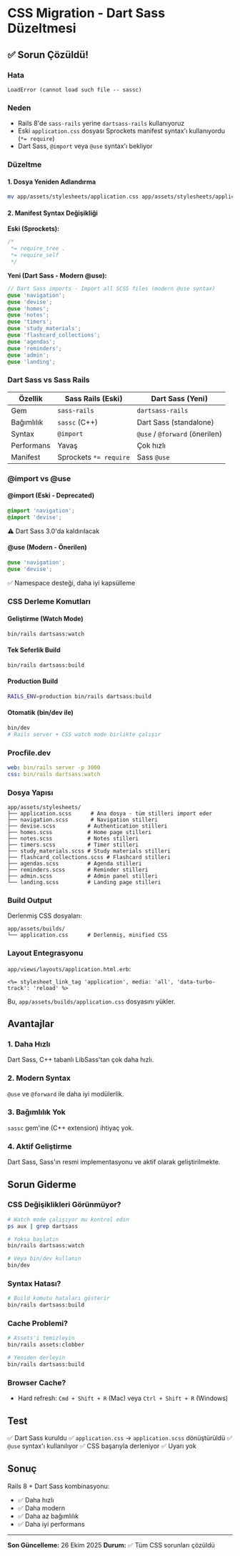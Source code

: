 # CSS Migration - Dart Sass Düzeltmesi

## ✅ Sorun Çözüldü!

### Hata
```
LoadError (cannot load such file -- sassc)
```

### Neden
- Rails 8'de `sass-rails` yerine `dartsass-rails` kullanıyoruz
- Eski `application.css` dosyası Sprockets manifest syntax'ı kullanıyordu (`*= require`)
- Dart Sass, `@import` veya `@use` syntax'ı bekliyor

### Düzeltme

#### 1. Dosya Yeniden Adlandırma
```bash
mv app/assets/stylesheets/application.css app/assets/stylesheets/application.scss
```

#### 2. Manifest Syntax Değişikliği

**Eski (Sprockets):**
```css
/*
 *= require_tree .
 *= require_self
 */
```

**Yeni (Dart Sass - Modern @use):**
```scss
// Dart Sass imports - Import all SCSS files (modern @use syntax)
@use 'navigation';
@use 'devise';
@use 'homes';
@use 'notes';
@use 'timers';
@use 'study_materials';
@use 'flashcard_collections';
@use 'agendas';
@use 'reminders';
@use 'admin';
@use 'landing';
```

### Dart Sass vs Sass Rails

| Özellik | Sass Rails (Eski) | Dart Sass (Yeni) |
|---------|-------------------|------------------|
| Gem | `sass-rails` | `dartsass-rails` |
| Bağımlılık | `sassc` (C++) | Dart Sass (standalone) |
| Syntax | `@import` | `@use` / `@forward` (önerilen) |
| Performans | Yavaş | Çok hızlı |
| Manifest | Sprockets `*= require` | Sass `@use` |

### @import vs @use

#### @import (Eski - Deprecated)
```scss
@import 'navigation';
@import 'devise';
```
⚠️ Dart Sass 3.0'da kaldırılacak

#### @use (Modern - Önerilen)
```scss
@use 'navigation';
@use 'devise';
```
✅ Namespace desteği, daha iyi kapsülleme

### CSS Derleme Komutları

#### Geliştirme (Watch Mode)
```bash
bin/rails dartsass:watch
```

#### Tek Seferlik Build
```bash
bin/rails dartsass:build
```

#### Production Build
```bash
RAILS_ENV=production bin/rails dartsass:build
```

#### Otomatik (bin/dev ile)
```bash
bin/dev
# Rails server + CSS watch mode birlikte çalışır
```

### Procfile.dev
```yaml
web: bin/rails server -p 3000
css: bin/rails dartsass:watch
```

### Dosya Yapısı

```
app/assets/stylesheets/
├── application.scss      # Ana dosya - tüm stilleri import eder
├── navigation.scss       # Navigation stilleri
├── devise.scss          # Authentication stilleri
├── homes.scss           # Home page stilleri
├── notes.scss           # Notes stilleri
├── timers.scss          # Timer stilleri
├── study_materials.scss # Study materials stilleri
├── flashcard_collections.scss # Flashcard stilleri
├── agendas.scss         # Agenda stilleri
├── reminders.scss       # Reminder stilleri
├── admin.scss           # Admin panel stilleri
└── landing.scss         # Landing page stilleri
```

### Build Output

Derlenmiş CSS dosyaları:
```
app/assets/builds/
└── application.css      # Derlenmiş, minified CSS
```

### Layout Entegrasyonu

`app/views/layouts/application.html.erb`:
```erb
<%= stylesheet_link_tag 'application', media: 'all', 'data-turbo-track': 'reload' %>
```

Bu, `app/assets/builds/application.css` dosyasını yükler.

## Avantajlar

### 1. Daha Hızlı
Dart Sass, C++ tabanlı LibSass'tan çok daha hızlı.

### 2. Modern Syntax
`@use` ve `@forward` ile daha iyi modülerlik.

### 3. Bağımlılık Yok
`sassc` gem'ine (C++ extension) ihtiyaç yok.

### 4. Aktif Geliştirme
Dart Sass, Sass'ın resmi implementasyonu ve aktif olarak geliştirilmekte.

## Sorun Giderme

### CSS Değişiklikleri Görünmüyor?
```bash
# Watch mode çalışıyor mu kontrol edin
ps aux | grep dartsass

# Yoksa başlatın
bin/rails dartsass:watch

# Veya bin/dev kullanın
bin/dev
```

### Syntax Hatası?
```bash
# Build komutu hataları gösterir
bin/rails dartsass:build
```

### Cache Problemi?
```bash
# Assets'i temizleyin
bin/rails assets:clobber

# Yeniden derleyin
bin/rails dartsass:build
```

### Browser Cache?
- Hard refresh: `Cmd + Shift + R` (Mac) veya `Ctrl + Shift + R` (Windows)

## Test

✅ Dart Sass kuruldu
✅ `application.css` → `application.scss` dönüştürüldü
✅ `@use` syntax'ı kullanılıyor
✅ CSS başarıyla derleniyor
✅ Uyarı yok

## Sonuç

Rails 8 + Dart Sass kombinasyonu:
- ✅ Daha hızlı
- ✅ Daha modern
- ✅ Daha az bağımlılık
- ✅ Daha iyi performans

---

**Son Güncelleme:** 26 Ekim 2025
**Durum:** ✅ Tüm CSS sorunları çözüldü

